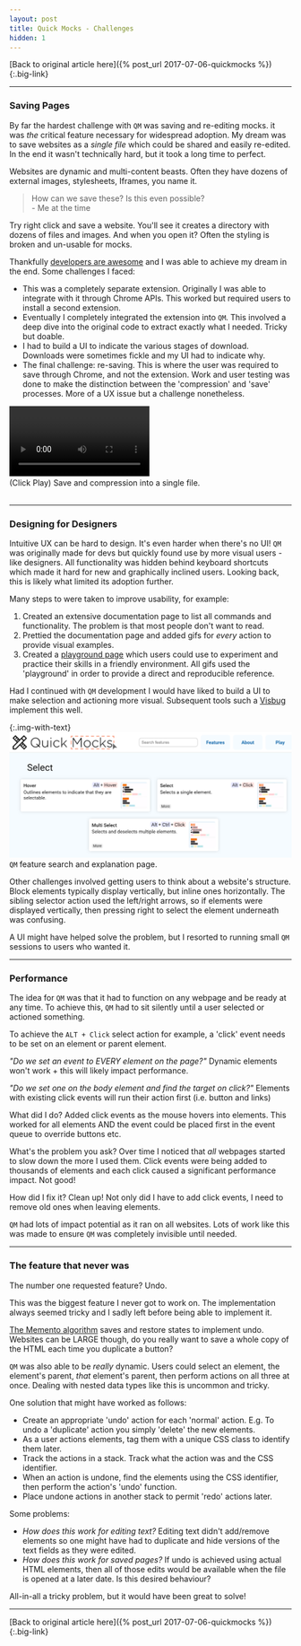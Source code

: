 ```yaml
---
layout: post
title: Quick Mocks - Challenges
hidden: 1
---
```


[Back to original article here]({% post_url 2017-07-06-quickmocks %}){:.big-link}

---

### Saving Pages
By far the hardest challenge with `QM` was saving and re-editing mocks. it was _the_ critical feature necessary for widespread adoption. My dream was to save websites as a _single file_ which could be shared and easily re-edited. In the end it wasn't technically hard, but it took a long time to perfect.

Websites are dynamic and multi-content beasts. Often they have dozens of external images, stylesheets, Iframes, you name it.

<blockquote>
How can we save these? Is this even possible?<br>
- Me at the time
</blockquote>

Try right click and save a website. You'll see it creates a directory with dozens of files and images. And when you open it? Often the styling is broken and un-usable for mocks.

Thankfully [developers are awesome](https://github.com/gildas-lormeau/SingleFile) and I was able to achieve my dream in the end. Some challenges I faced:
- This was a completely separate extension. Originally I was able to integrate with it through Chrome APIs. This worked but required users to install a second extension.
- Eventually I completely integrated the extension into `QM`. This involved a deep dive into the original code to extract exactly what I needed. Tricky but doable.
- I had to build a UI to indicate the various stages of download. Downloads were sometimes fickle and my UI had to indicate why.
- The final challenge: re-saving. This is where the user was required to save through Chrome, and not the extension. Work and user testing was done to make the distinction between the 'compression' and 'save' processes. More of a UX issue but a challenge nonetheless.

<div class="img-with-text">
    <video controls autoplay loop width="250">
    <source src="/images/quickmock_vids/save.mp4" type="video/mp4">
    </video>
    <br>
    <span>(Click Play) Save and compression into a single file.</span>
    <br>
    <br>
</div>

---

### Designing for Designers
Intuitive UX can be hard to design. It's even harder when there's no UI! `QM` was originally made for devs but quickly found use by more visual users - like designers. All functionality was hidden behind keyboard shortcuts which made it hard for new and graphically inclined users. Looking back, this is likely what limited its adoption further.

Many steps to were taken to improve usability, for example:
1. Created an extensive documentation page to list all commands and functionality. The problem is that most people don't want to read.
1. Prettied the documentation page and added gifs for _every_ action to provide visual examples.
1. Created a [playground page](/images/quickmocks_playground.png) which users could use to experiment and practice their skills in a friendly environment. All gifs used the 'playground' in order to provide a direct and reproducible reference.

Had I continued with `QM` development I would have liked to build a UI to make selection and actioning more visual. Subsequent tools such a [Visbug](https://github.com/GoogleChromeLabs/ProjectVisBug) implement this well.

{:.img-with-text}
![Quick Mocks features page](/images/quickmocks_features.png)
`QM` feature search and explanation page.

Other challenges involved getting users to think about a website's structure. Block elements typically display vertically, but inline ones horizontally. The sibling selector action used the left/right arrows, so if elements were displayed vertically, then pressing right to select the element underneath was confusing.

A UI might have helped solve the problem, but I resorted to running small `QM` sessions to users who wanted it.

---

### Performance
The idea for `QM` was that it had to function on any webpage and be ready at any time. To achieve this, `QM` had to sit silently until a user selected or actioned something.

To achieve the `ALT + Click` select action for example, a 'click' event needs to be set on an element or parent element.

*"Do we set an event to EVERY element on the page?"*
Dynamic elements won't work + this will likely impact performance.

*"Do we set one on the body element and find the target on click?"*
Elements with existing click events will run their action first (i.e. button and links)

What did I do? Added click events as the mouse hovers into elements. This worked for all elements AND the event could be placed first in the event queue to override buttons etc.

What's the problem you ask? Over time I noticed that _all_ webpages started to slow down the more I used them. Click events were being added to thousands of elements and each click caused a significant performance impact. Not good!

How did I fix it? Clean up! Not only did I have to add click events, I need to remove old ones when leaving elements.

`QM` had lots of impact potential as it ran on all websites. Lots of work like this was made to ensure `QM` was completely invisible until needed.

---

### The feature that never was

The number one requested feature? Undo.

This was the biggest feature I never got to work on. The implementation always seemed tricky and I sadly left before being able to implement it.

[The Memento algorithm](https://en.wikipedia.org/wiki/Memento_pattern) saves and restore states to implement undo. Websites can be LARGE though, do you really want to save a whole copy of the HTML each time you duplicate a button?

`QM` was also able to be _really_ dynamic. Users could select an element, the element's parent, _that_ element's parent, then perform actions on all three at once. Dealing with nested data types like this is uncommon and tricky.

One solution that might have worked as follows:
- Create an appropriate 'undo' action for each 'normal' action. E.g. To undo a 'duplicate' action you simply 'delete' the new elements.
- As a user actions elements, tag them with a unique CSS class to identify them later.
- Track the actions in a stack. Track what the action was and the CSS identifier.
- When an action is undone, find the elements using the CSS identifier, then perform the action's 'undo' function.
- Place undone actions in another stack to permit 'redo' actions later.

Some problems:
- *How does this work for editing text?* Editing text didn't add/remove elements so one might have had to duplicate and hide versions of the text fields as they were edited.
- *How does this work for saved pages?* If undo is achieved using actual HTML elements, then all of those edits would be available when the file is opened at a later date. Is this desired behaviour?

All-in-all a tricky problem, but it would have been great to solve!

---

[Back to original article here]({% post_url 2017-07-06-quickmocks %}){:.big-link}